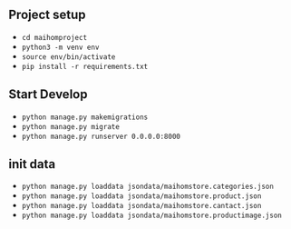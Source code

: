 ## Project setup
- `cd maihomproject` 
- `python3 -m venv env`
- `source env/bin/activate`
- `pip install -r requirements.txt`

## Start Develop
- `python manage.py makemigrations`
- `python manage.py migrate`
- `python manage.py runserver 0.0.0.0:8000`
## init data
- `python manage.py loaddata jsondata/maihomstore.categories.json`
- `python manage.py loaddata jsondata/maihomstore.product.json`
- `python manage.py loaddata jsondata/maihomstore.cantact.json`
- `python manage.py loaddata jsondata/maihomstore.productimage.json`
